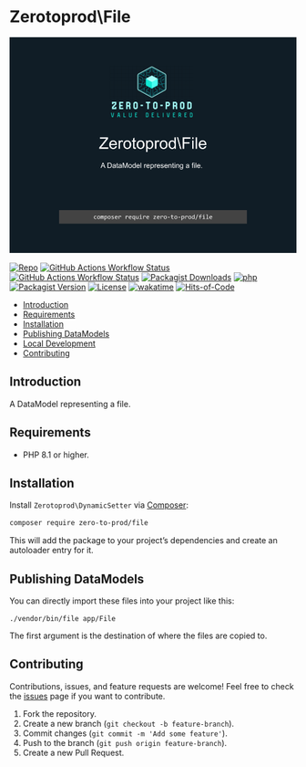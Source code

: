 # Zerotoprod\File

![](art/logo.png)

[![Repo](https://img.shields.io/badge/github-gray?logo=github)](https://github.com/zero-to-prod/file)
[![GitHub Actions Workflow Status](https://img.shields.io/github/actions/workflow/status/zero-to-prod/file/test.yml?label=test)](https://github.com/zero-to-prod/file/actions)
[![GitHub Actions Workflow Status](https://img.shields.io/github/actions/workflow/status/zero-to-prod/file/backwards_compatibility.yml?label=backwards_compatibility)](https://github.com/zero-to-prod/file/actions)
[![Packagist Downloads](https://img.shields.io/packagist/dt/zero-to-prod/file?color=blue)](https://packagist.org/packages/zero-to-prod/file/stats)
[![php](https://img.shields.io/packagist/php-v/zero-to-prod/file.svg?color=purple)](https://packagist.org/packages/zero-to-prod/file/stats)
[![Packagist Version](https://img.shields.io/packagist/v/zero-to-prod/file?color=f28d1a)](https://packagist.org/packages/zero-to-prod/file)
[![License](https://img.shields.io/packagist/l/zero-to-prod/file?color=pink)](https://github.com/zero-to-prod/file/blob/main/LICENSE.md)
[![wakatime](https://wakatime.com/badge/github/zero-to-prod/file.svg)](https://wakatime.com/badge/github/zero-to-prod/file)
[![Hits-of-Code](https://hitsofcode.com/github/zero-to-prod/file?branch=main)](https://hitsofcode.com/github/zero-to-prod/file/view?branch=main)

- [Introduction](#introduction)
- [Requirements](#requirements)
- [Installation](#installation)
- [Publishing DataModels](#publishing-datamodels)
- [Local Development](./LOCAL_DEVELOPMENT.md)
- [Contributing](#contributing)

## Introduction

A DataModel representing a file.

## Requirements

- PHP 8.1 or higher.

## Installation

Install `Zerotoprod\DynamicSetter` via [Composer](https://getcomposer.org/):

```bash
composer require zero-to-prod/file
```

This will add the package to your project’s dependencies and create an autoloader entry for it.

## Publishing DataModels

You can directly import these files into your project like this:

```shell
./vendor/bin/file app/File
```

The first argument is the destination of where the files are copied to.

## Contributing

Contributions, issues, and feature requests are welcome!
Feel free to check the [issues](https://github.com/zero-to-prod/file/issues) page if you want to contribute.

1. Fork the repository.
2. Create a new branch (`git checkout -b feature-branch`).
3. Commit changes (`git commit -m 'Add some feature'`).
4. Push to the branch (`git push origin feature-branch`).
5. Create a new Pull Request.
